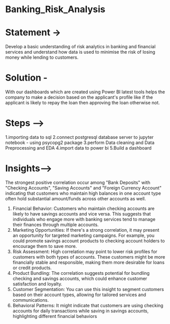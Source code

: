 # Banking_Risk_Analysis

# Statement -> 
Develop a basic understanding of risk analytics in banking and financial services and understand how data is used to minimise the risk of losing money while lending to customers.
# Solution -
With our dashboards which are created using Power BI latest tools helps the company to make a decision based on the applicant's profile like if the applicant is likely to repay the loan then approving the loan otherwise not.

# Steps -->
1.importing data to sql
2.connect postgresql database server to jupyter notebook - using psycopg2 package
3.perform Data cleaning and Data Preprocessing and EDA
4.import data to power bi
5.Build a dashboard

# Insights-->
The strongest positive correlation occur among "Bank Deposits" with "Checking Accounts", "Saving Accounts" and "Foreign Currency Account" indicating that customers who maintain high balances in one account type often hold substantial amount/funds across other accounts as well.

1. Financial Behavior: Customers who maintain checking accounts are likely to have savings accounts and vice versa. This suggests that individuals who engage more with banking services tend to manage their finances through multiple accounts.
2. Marketing Opportunities: If there's a strong correlation, it may present an opportunity for targeted marketing campaigns. For example, you could promote savings account products to checking account holders to encourage them to save more.
3. Risk Assessment: High correlation may point to lower risk profiles for customers with both types of accounts. These customers might be more financially stable and responsible, making them more desirable for loans or credit products.
4. Product Bundling: The correlation suggests potential for bundling checking and savings accounts, which could enhance customer satisfaction and loyalty.
5. Customer Segmentation: You can use this insight to segment customers based on their account types, allowing for tailored services and communications.
6. Behavioral Patterns: It might indicate that customers are using checking accounts for daily transactions while saving in savings accounts, highlighting different financial behaviors

